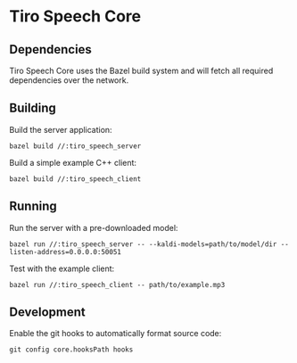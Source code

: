 # Tiro Speech Core

## Dependencies

Tiro Speech Core uses the Bazel build system and will fetch all required
dependencies over the network.

## Building

Build the server application:

    bazel build //:tiro_speech_server
    
Build a simple example C++ client:

    bazel build //:tiro_speech_client

## Running

Run the server with a pre-downloaded model:

    bazel run //:tiro_speech_server -- --kaldi-models=path/to/model/dir --listen-address=0.0.0.0:50051

Test with the example client:

    bazel run //:tiro_speech_client -- path/to/example.mp3 

## Development

Enable the git hooks to automatically format source code:

    git config core.hooksPath hooks
